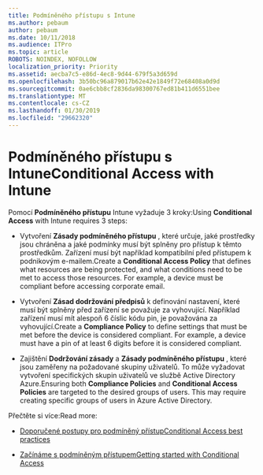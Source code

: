 ```yaml
---
title: Podmíněného přístupu s Intune
ms.author: pebaum
author: pebaum
ms.date: 10/11/2018
ms.audience: ITPro
ms.topic: article
ROBOTS: NOINDEX, NOFOLLOW
localization_priority: Priority
ms.assetid: aecba7c5-e86d-4ec8-9d44-679f5a3d659d
ms.openlocfilehash: 3b50bc96a879017b62e42e1849f72e68408a0d9d
ms.sourcegitcommit: 0ae6cbb8cf2836da98300767ed81b411d6551bee
ms.translationtype: MT
ms.contentlocale: cs-CZ
ms.lasthandoff: 01/30/2019
ms.locfileid: "29662320"
---
```

# <a name="conditional-access-with-intune"></a><span data-ttu-id="821c8-102">Podmíněného přístupu s Intune</span><span class="sxs-lookup"><span data-stu-id="821c8-102">Conditional Access with Intune</span></span>

<span data-ttu-id="821c8-103">Pomocí **Podmíněného přístupu** Intune vyžaduje 3 kroky:</span><span class="sxs-lookup"><span data-stu-id="821c8-103">Using **Conditional Access** with Intune requires 3 steps:</span></span> 
  
- <span data-ttu-id="821c8-p101">Vytvoření **Zásady podmíněného přístupu** , které určuje, jaké prostředky jsou chráněna a jaké podmínky musí být splněny pro přístup k těmto prostředkům. Zařízení musí být například kompatibilní před přístupem k podnikovým e-mailem.</span><span class="sxs-lookup"><span data-stu-id="821c8-p101">Create a **Conditional Access Policy** that defines what resources are being protected, and what conditions need to be met to access those resources. For example, a device must be compliant before accessing corporate email.</span></span> 
    
- <span data-ttu-id="821c8-p102">Vytvoření **Zásad dodržování předpisů** k definování nastavení, které musí být splněny před zařízení se považuje za vyhovující. Například zařízení musí mít alespoň 6 číslic kódu pin, je považována za vyhovující.</span><span class="sxs-lookup"><span data-stu-id="821c8-p102">Create a **Compliance Policy** to define settings that must be met before the device is considered compliant. For example, a device must have a pin of at least 6 digits before it is considered compliant.</span></span> 
    
- <span data-ttu-id="821c8-p103">Zajištění **Dodržování zásady** a **Zásady podmíněného přístupu** , které jsou zaměřeny na požadované skupiny uživatelů. To může vyžadovat vytvoření specifických skupin uživatelů ve službě Active Directory Azure.</span><span class="sxs-lookup"><span data-stu-id="821c8-p103">Ensuring both **Compliance Policies** and **Conditional Access Policies** are targeted to the desired groups of users. This may require creating specific groups of users in Azure Active Directory.</span></span> 
    
<span data-ttu-id="821c8-110">Přečtěte si více:</span><span class="sxs-lookup"><span data-stu-id="821c8-110">Read more:</span></span>
  
- [<span data-ttu-id="821c8-111">Doporučené postupy pro podmíněný přístup</span><span class="sxs-lookup"><span data-stu-id="821c8-111">Conditional Access best practices</span></span>](https://docs.microsoft.com/azure/active-directory/conditional-access/best-practices)
    
- [<span data-ttu-id="821c8-112">Začínáme s podmíněným přístupem</span><span class="sxs-lookup"><span data-stu-id="821c8-112">Getting started with Conditional Access </span></span>](https://docs.microsoft.com/azure/active-directory/active-directory-conditional-access-azure-portal-get-started)
    

